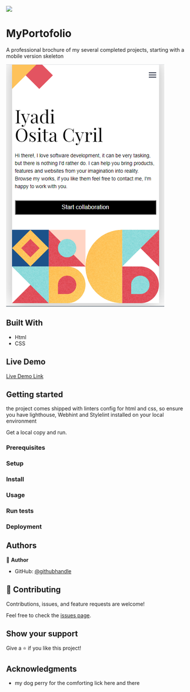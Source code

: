 ![](https://img.shields.io/badge/Microverse-blueviolet)

# MyPortofolio
A professional brochure of my several completed projects, starting with a mobile version skeleton

![screenshot](/landingPage.png)

## Built With

- Html
- CSS

## Live Demo

[Live Demo Link](https://see-why.github.io/MyPortofolio/)

## Getting started
the project comes shipped with linters config for html and css, so ensure you have lighthouse, Webhint
and Stylelint installed on your local environment

Get a local copy and run.

### Prerequisites

### Setup

### Install

### Usage

### Run tests

### Deployment

## Authors

👤 **Author**

- GitHub: [@githubhandle](https://github.com/see-why)

## 🤝 Contributing

Contributions, issues, and feature requests are welcome!

Feel free to check the [issues page](../../issues/).

## Show your support

Give a ⭐️ if you like this project!

## Acknowledgments

- my dog perry for the comforting lick here and there 